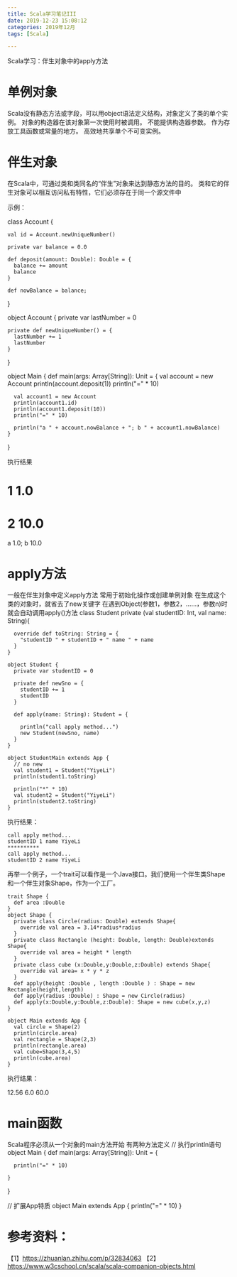 ```yaml
---
title: Scala学习笔记III
date: 2019-12-23 15:08:12
categories: 2019年12月
tags: [Scala]

---
```


Scala学习：伴生对象中的apply方法

<!-- more -->

# 单例对象
Scala没有静态方法或字段，可以用object语法定义结构，对象定义了类的单个实例。
对象的构造器在该对象第一次使用时被调用。
不能提供构造器参数。
作为存放工具函数或常量的地方。
高效地共享单个不可变实例。

# 伴生对象
在Scala中，可通过类和类同名的“伴生”对象来达到静态方法的目的。
类和它的伴生对象可以相互访问私有特性，它们必须存在于同一个源文件中

示例：

  class Account {

    val id = Account.newUniqueNumber()

    private var balance = 0.0

    def deposit(amount: Double): Double = {
      balance += amount
      balance
    }

    def nowBalance = balance;

  }

  object Account {
    private var lastNumber = 0

    private def newUniqueNumber() = {
      lastNumber += 1
      lastNumber
    }
  }

  object Main {
    def main(args: Array[String]): Unit = {
      val account = new Account
      println(account.deposit(1))
      println("=" * 10)

      val account1 = new Account
      println(account1.id)
      println(account1.deposit(10))
      println("=" * 10)

      println("a " + account.nowBalance + "; b " + account1.nowBalance)
    }
  }

执行结果

  1
  1.0
  ==========
  2
  10.0
  ==========
  a 1.0; b 10.0

# apply方法
一般在伴生对象中定义apply方法
常用于初始化操作或创建单例对象
在生成这个类的对象时，就省去了new关键字
在遇到Object(参数1，参数2，……，参数n)时就会自动调用apply()方法
    class Student private (val studentID: Int, val name: String){

      override def toString: String = {
        "studentID " + studentID + " name " + name
      }
    }

    object Student {
      private var studentID = 0

      private def newSno = {
        studentID += 1
        studentID
      }

      def apply(name: String): Student = {

        println("call apply method...")
        new Student(newSno, name)
      }
    }

    object StudentMain extends App {
      // no new
      val student1 = Student("YiyeLi")
      println(student1.toString)

      println("*" * 10)
      val student2 = Student("YiyeLi")
      println(student2.toString)
    }
执行结果：

    call apply method...
    studentID 1 name YiyeLi
    **********
    call apply method...
    studentID 2 name YiyeLi

再举一个例子，一个trait可以看作是一个Java接口。我们使用一个伴生类Shape和一个伴生对象Shape，作为一个工厂。

    trait Shape {
      def area :Double
    }
    object Shape {
      private class Circle(radius: Double) extends Shape{
        override val area = 3.14*radius*radius
      }
      private class Rectangle (height: Double, length: Double)extends Shape{
        override val area = height * length
      }
      private class cube (x:Double,y:Double,z:Double) extends Shape{
        override val area= x * y * z
      }
      def apply(height :Double , length :Double ) : Shape = new Rectangle(height,length)
      def apply(radius :Double) : Shape = new Circle(radius)
      def apply(x:Double,y:Double,z:Double): Shape = new cube(x,y,z)
    }

    object Main extends App {
      val circle = Shape(2)
      println(circle.area)
      val rectangle = Shape(2,3)
      println(rectangle.area)
      val cube=Shape(3,4,5)
      println(cube.area)
    }

执行结果：

  12.56
  6.0
  60.0

# main函数
Scala程序必须从一个对象的main方法开始
有两种方法定义
  // 执行println语句
  object Main {
    def main(args: Array[String]): Unit = {

      println("=" * 10)

    }
  }

  // 扩展App特质
  object Main extends App {
    println("=" * 10)
  }



# 参考资料：
【1】https://zhuanlan.zhihu.com/p/32834063
【2】https://www.w3cschool.cn/scala/scala-companion-objects.html

